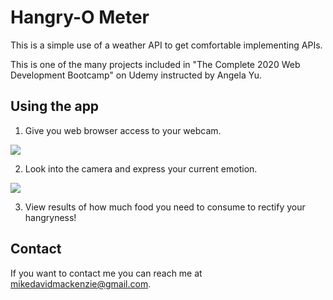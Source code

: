 # Hangry-O Meter

This is a simple use of a weather API to get comfortable implementing APIs.

This is one of the many projects included in "The Complete 2020 Web Development Bootcamp" on Udemy instructed by Angela Yu.

## Using the app

1. Give you web browser access to your webcam.

<kbd>
  <img src="../master/photos/allow.gif" />
</kbd>

2. Look into the camera and express your current emotion.

<kbd>
  <img src="../master/photos/transition.gif" />
</kbd>

3. View results of how much food you need to consume to rectify your hangryness!

## Contact

If you want to contact me you can reach me at mikedavidmackenzie@gmail.com.
